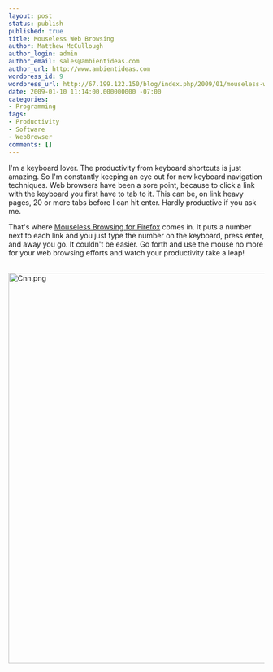 ```yaml
---
layout: post
status: publish
published: true
title: Mouseless Web Browsing
author: Matthew McCullough
author_login: admin
author_email: sales@ambientideas.com
author_url: http://www.ambientideas.com
wordpress_id: 9
wordpress_url: http://67.199.122.150/blog/index.php/2009/01/mouseless-web-browsing/
date: 2009-01-10 11:14:00.000000000 -07:00
categories:
- Programming
tags:
- Productivity
- Software
- WebBrowser
comments: []
---
```

<p>I'm a keyboard lover. The productivity from keyboard shortcuts is just amazing. So I'm constantly keeping an eye out for new keyboard navigation techniques. Web browsers have been a sore point, because to click a link with the keyboard you first have to tab to it. This can be, on link heavy pages, 20 or more tabs before I can hit enter. Hardly productive if you ask me.</p>
<p>That's where <a href="http://www.mouseless.de/index.php?/component/option,com_frontpage/Itemid,1/" target="_blank">Mouseless Browsing for Firefox</a> comes in. It puts a number next to each link and you just type the number on the keyboard, press enter, and away you go. It couldn't be easier. Go forth and use the mouse no more for your web browsing efforts and watch your productivity take a leap!<br /></p>
<p><br />
<img src="http://farm4.static.flickr.com/3090/3179188935_def8197ce6_o.png" width="1024" height="768" alt="Cnn.png" /></p>

